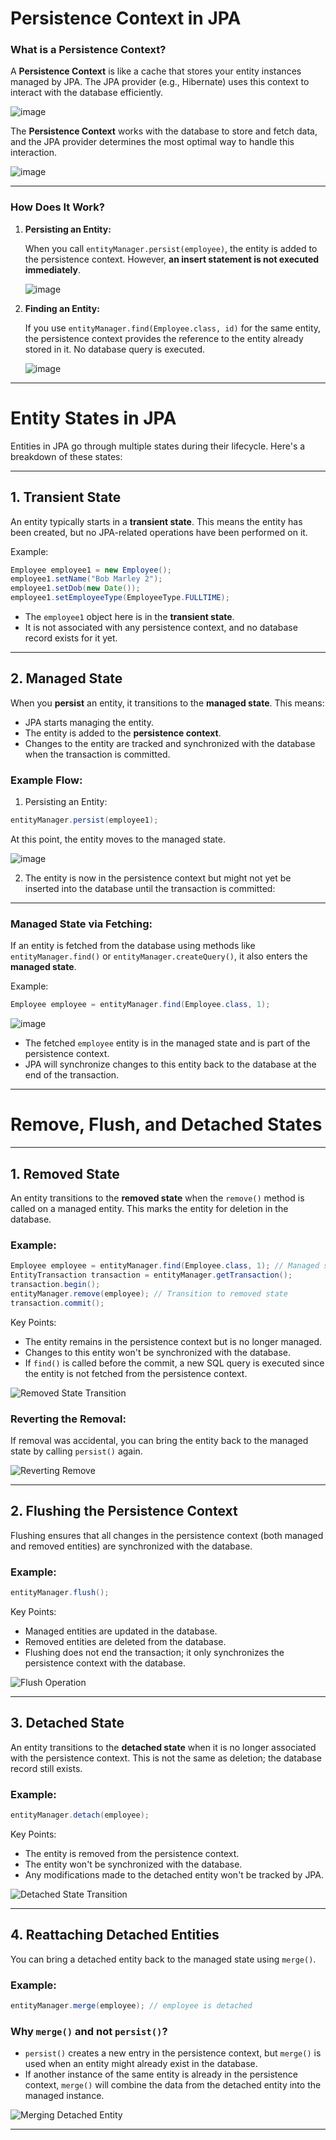 
# Persistence Context in JPA

### What is a Persistence Context?

A **Persistence Context** is like a cache that stores your entity instances managed by JPA. The JPA provider (e.g., Hibernate) uses this context to interact with the database efficiently.

![image](https://github.com/user-attachments/assets/0a4cc130-5fbe-4e7d-a2e6-b891248969dc)

The **Persistence Context** works with the database to store and fetch data, and the JPA provider determines the most optimal way to handle this interaction.

![image](https://github.com/user-attachments/assets/d67eb81a-d7bd-4e64-8481-0c7154c647e4)

---

### How Does It Work?

1. **Persisting an Entity:**

   When you call `entityManager.persist(employee)`, the entity is added to the persistence context. However, **an insert statement is not executed immediately**.

   ![image](https://github.com/user-attachments/assets/03756107-90e1-4085-b5fd-d52a0a0e2a57)

2. **Finding an Entity:**

   If you use `entityManager.find(Employee.class, id)` for the same entity, the persistence context provides the reference to the entity already stored in it. No database query is executed.

   ![image](https://github.com/user-attachments/assets/5c01d5aa-8755-41a9-a75e-bd29b92fbb49)

---

# Entity States in JPA

Entities in JPA go through multiple states during their lifecycle. Here's a breakdown of these states:

---

## 1. **Transient State**

An entity typically starts in a **transient state**. This means the entity has been created, but no JPA-related operations have been performed on it.

Example:

```java
Employee employee1 = new Employee();
employee1.setName("Bob Marley 2");
employee1.setDob(new Date());
employee1.setEmployeeType(EmployeeType.FULLTIME);
```

- The `employee1` object here is in the **transient state**.
- It is not associated with any persistence context, and no database record exists for it yet.

---

## 2. **Managed State**

When you **persist** an entity, it transitions to the **managed state**. This means:

- JPA starts managing the entity.
- The entity is added to the **persistence context**.
- Changes to the entity are tracked and synchronized with the database when the transaction is committed.

### Example Flow:

1. Persisting an Entity:

```java
entityManager.persist(employee1);
```

At this point, the entity moves to the managed state.

![image](https://github.com/user-attachments/assets/5d88dbf8-9b12-406e-9991-b76b2b149bcf)

2. The entity is now in the persistence context but might not yet be inserted into the database until the transaction is committed:


---

### Managed State via Fetching:

If an entity is fetched from the database using methods like `entityManager.find()` or `entityManager.createQuery()`, it also enters the **managed state**. 

Example:

```java
Employee employee = entityManager.find(Employee.class, 1);
```

![image](https://github.com/user-attachments/assets/7a29902b-1653-42e5-a0a1-1f7a17847f22)

- The fetched `employee` entity is in the managed state and is part of the persistence context.
- JPA will synchronize changes to this entity back to the database at the end of the transaction.
---

# Remove, Flush, and Detached States

---

## 1. **Removed State**

An entity transitions to the **removed state** when the `remove()` method is called on a managed entity. This marks the entity for deletion in the database.

### Example:
```java
Employee employee = entityManager.find(Employee.class, 1); // Managed state
EntityTransaction transaction = entityManager.getTransaction();
transaction.begin();
entityManager.remove(employee); // Transition to removed state
transaction.commit();
```

Key Points:
- The entity remains in the persistence context but is no longer managed.
- Changes to this entity won't be synchronized with the database.
- If `find()` is called before the commit, a new SQL query is executed since the entity is not fetched from the persistence context.

![Removed State Transition](https://github.com/user-attachments/assets/abe45fe0-82a1-42b9-a255-6c4b722620c3)

### Reverting the Removal:
If removal was accidental, you can bring the entity back to the managed state by calling `persist()` again.

![Reverting Remove](https://github.com/user-attachments/assets/f1c7a2f2-4414-4b9d-9e6e-f39175d45ee0)

---

## 2. **Flushing the Persistence Context**

Flushing ensures that all changes in the persistence context (both managed and removed entities) are synchronized with the database.

### Example:
```java
entityManager.flush();
```

Key Points:
- Managed entities are updated in the database.
- Removed entities are deleted from the database.
- Flushing does not end the transaction; it only synchronizes the persistence context with the database.

![Flush Operation](https://github.com/user-attachments/assets/a5d63a00-9781-4b94-978d-1b795f5ae355)

---

## 3. **Detached State**

An entity transitions to the **detached state** when it is no longer associated with the persistence context. This is not the same as deletion; the database record still exists.

### Example:
```java
entityManager.detach(employee);
```

Key Points:
- The entity is removed from the persistence context.
- The entity won't be synchronized with the database.
- Any modifications made to the detached entity won't be tracked by JPA.

![Detached State Transition](https://github.com/user-attachments/assets/5a7edad8-a108-4391-9ea3-c4b3f2360ac2)

---

## 4. **Reattaching Detached Entities**

You can bring a detached entity back to the managed state using `merge()`. 

### Example:
```java
entityManager.merge(employee); // employee is detached
```

### Why `merge()` and not `persist()`?
- `persist()` creates a new entry in the persistence context, but `merge()` is used when an entity might already exist in the database.
- If another instance of the same entity is already in the persistence context, `merge()` will combine the data from the detached entity into the managed instance.

![Merging Detached Entity](https://github.com/user-attachments/assets/850e90c6-2483-4e55-ac37-0d2ecb7f2157)

---
